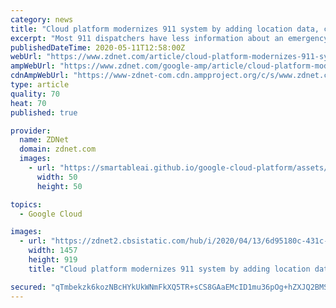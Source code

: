 ```yaml
---
category: news
title: "Cloud platform modernizes 911 system by adding location data, chat and video to emergency calls"
excerpt: "Most 911 dispatchers have less information about an emergency call than a hungry customer has about a pizza order, including status and location information. An emergency communications company wants to make those emergency calls more information rich by using cloud technology,"
publishedDateTime: 2020-05-11T12:58:00Z
webUrl: "https://www.zdnet.com/article/cloud-platform-modernizes-911-system-by-adding-location-data-chat-and-video-to-emergency-calls/"
ampWebUrl: "https://www.zdnet.com/google-amp/article/cloud-platform-modernizes-911-system-by-adding-location-data-chat-and-video-to-emergency-calls/"
cdnAmpWebUrl: "https://www-zdnet-com.cdn.ampproject.org/c/s/www.zdnet.com/google-amp/article/cloud-platform-modernizes-911-system-by-adding-location-data-chat-and-video-to-emergency-calls/"
type: article
quality: 70
heat: 70
published: true

provider:
  name: ZDNet
  domain: zdnet.com
  images:
    - url: "https://smartableai.github.io/google-cloud-platform/assets/images/organizations/zdnet.com-50x50.jpg"
      width: 50
      height: 50

topics:
  - Google Cloud

images:
  - url: "https://zdnet2.cbsistatic.com/hub/i/2020/04/13/6d95180c-431c-46d6-bc70-80581b3d9cde/carbyne-dashboard.jpg"
    width: 1457
    height: 919
    title: "Cloud platform modernizes 911 system by adding location data, chat and video to emergency calls"

secured: "qTmbekzk6kozNBcHYkUkWNmFkXQ5TR+sCS8GAaEMcID1mu36pOg+hZXJQ2BMSrvtUil5ylijgzoj2mAsbbZDufM/Dp5rrVqZb0+c13pWcR7hN1DbO2QAP3BchEJvyK28s+/BNt8TpkA4zk4deiP4ToC70oGP2bk1b83KiqOIsND/EqWZ7xN24FsyP2ckLu2U8/zm64xcJNu3IcjgydykO7Qh3mMEG9BLeqK0eZjRJCskQIlzpa9qHgXxB6EVDFCD/oLQUyuo/qSj2Rbox7vsGGRFMCvQnngzgXFP67spA0ufH3VaYY6zbZCj4ulgF7bLvKI732bkJVHsvQ94KvSOzp1LImBzLysLQm1X5x6wGzIZSjKuCcWAb3DARC2Bbtvb/sEftTdNW4qdsRX0DW+qL436KlUJGvbODiU9hMoAhNqmw6fFEWjo1eIxJqE3gzAxb5wUBZgcf5dgiEa9ob16xOx0QN8O5JhvSPY4Nz5c46s=;F2sqdNwSiHPbaarOf0HZUA=="
---
```


